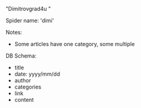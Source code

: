 "Dimitrovgrad4u " 

Spider name: 'dimi'

Notes:
- Some articles have one category, some multiple

DB Schema:
- title
- date: yyyy/mm/dd
- author
- categories
- link
- content

